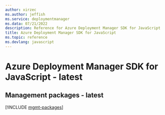 ```yaml
---
author: xirzec
ms.author: jeffish
ms.service: deploymentmanager
ms.data: 07/21/2022
description: Reference for Azure Deployment Manager SDK for JavaScript
title: Azure Deployment Manager SDK for JavaScript
ms.topic: reference
ms.devlang: javascript
---
```

# Azure Deployment Manager SDK for JavaScript - latest

## Management packages - latest
[!INCLUDE [mgmt-packages](deployment-manager-mgmt-index.md)]